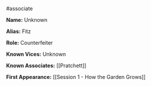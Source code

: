 #associate

**Name:** Unknown

**Alias:** Fitz

**Role:** Counterfeiter

**Known Vices:** Unknown

**Known Associates:** [[Pratchett]]

**First Appearance:** [[Session 1 - How the Garden Grows]]